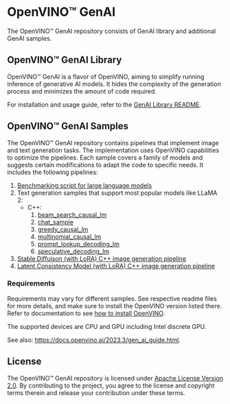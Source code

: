 # OpenVINO™ GenAI

The OpenVINO™ GenAI repository consists of GenAI library and additional GenAI samples.

## OpenVINO™ GenAI Library

OpenVINO™ GenAI is a flavor of OpenVINO, aiming to simplify running inference of generative AI models.
It hides the complexity of the generation process and minimizes the amount of code required.

For installation and usage guide, refer to the [GenAI Library README](./src/README.md).

## OpenVINO™ GenAI Samples

The OpenVINO™ GenAI repository contains pipelines that implement image and text generation tasks.
The implementation uses OpenVINO capabilities to optimize the pipelines. Each sample covers
a family of models and suggests certain modifications to adapt the code to specific needs.
It includes the following pipelines:

1. [Benchmarking script for large language models](./llm_bench/python/README.md)
2. Text generation samples that support most popular models like LLaMA 2:
   - C++:
     1. [beam_search_causal_lm](./samples/cpp/beam_search_causal_lm/README.md)
     2. [chat_sample](./samples/cpp/chat_sample/README.md)
     3. [greedy_causal_lm](./samples/cpp/greedy_causal_lm/README.md)
     4. [multinomial_causal_lm](./samples/cpp/multinomial_causal_lm/README.md)
     5. [prompt_lookup_decoding_lm](./samples/cpp/prompt_lookup_decoding_lm/README.md)
     6. [speculative_decoding_lm](./samples/cpp/speculative_decoding_lm/README.md)
3. [Stable Diffuison (with LoRA) C++ image generation pipeline](./image_generation/stable_diffusion_1_5/cpp/README.md)
4. [Latent Consistency Model (with LoRA) C++ image generation pipeline](./image_generation/lcm_dreamshaper_v7/cpp/README.md)

### Requirements

Requirements may vary for different samples. See respective readme files for more details,
and make sure to install the OpenVINO version listed there. Refer to documentation to see
[how to install OpenVINO](https://docs.openvino.ai/install).

The supported devices are CPU and GPU including Intel discrete GPU.

See also: https://docs.openvino.ai/2023.3/gen_ai_guide.html.

## License

The OpenVINO™ GenAI repository is licensed under [Apache License Version 2.0](LICENSE).
By contributing to the project, you agree to the license and copyright terms therein and release
your contribution under these terms.

